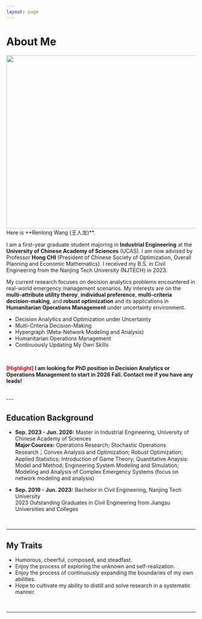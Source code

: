 ```yaml
---
layout: page
---
```


# About Me
<img src="{{ site.url }}/images/lifephoto.jpg" width="600" height="460">
<br>
Here is **Renlong Wang (王人龙)**.

I am a first-year graduate student majoring in **Industrial Engineering** at the **University of Chinese Academy of Sciences** (UCAS). I am now advised by Professor **Hong CHI** (President of Chinese Society of Optimization, Overall Planning and Economic Mathematics). I received my B.S. in Civil Engineering from the Nanjing Tech University (NJTECH) in 2023.

My current research focuses on decision analytics problems encountered in real-world emergency management scenarios. My interests are on the **multi-attribute utility theroy**, **individual preference**, **multi-criteria decision-making**, and **robust optimization** and its applications in **Humanitarian Operations Management** under uncertainty environment.
- Decision Analytics and Optimization under Uncertainty
- Multi-Criteria Decision-Making
- Hypergraph (Meta-Network Modeling and Analysis)
- Humanitarian Operations Management
- Continuously Updating My Own Skills
<br>

**<font color='red'>[Highlight]</font> I am looking for PhD position in Decision Analytics or Operations Management to start in 2026 Fall. Contact me if you have any leads!**

<br>
---

## Education Background


- **Sep. 2023 - Jun. 2026:** Master in Industrial Engineering, University of Chinese Academy of Sciences <br> **Major Cources:** Operations Research; Stochastic Operations Research；Convex Analysis and Optimization; Robust Optimization; Applied Statistics; Introduction of Game Theory; Quantitative Anaysis: Model and Method; Engineering System Modeling and Simulation; Modeling and Analysis of Complex Emergency Systems (focus on network modeling and analysis)

- **Sep. 2019 - Jun. 2023:** Bachelor in Civil Engineering, Nanjing Tech University <br>2023 Outstanding Graduates in Civil Engineering from Jiangsu Universities and Colleges
<br>

---

## My Traits

- Humorous, cheerful, composed, and steadfast.
- Enjoy the process of exploring the unknown and self-realization.
- Enjoy the process of continuously expanding the boundaries of my own abilities.
- Hope to cultivate my ability to distill and solve research in a systematic manner.
<br>

---
